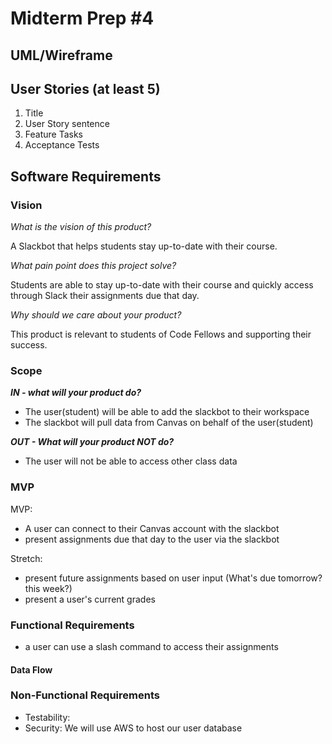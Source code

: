 # Midterm Prep #4

## UML/Wireframe

## User Stories (at least 5)

1. Title
2. User Story sentence
3. Feature Tasks
4. Acceptance Tests

## Software Requirements

### Vision

*What is the vision of this product?*

A Slackbot that helps students stay up-to-date with their course.

*What pain point does this project solve?*

Students are able to stay up-to-date with their course and quickly access through Slack their assignments due that day.

*Why should we care about your product?*

This product is relevant to students of Code Fellows and supporting their success.

### Scope

***IN - what will your product do?***

- The user(student) will be able to add the slackbot to their workspace
- The slackbot will pull data from Canvas on behalf of the user(student)

***OUT - What will your product NOT do?***

- The user will not be able to access other class data

### MVP

MVP:

- A user can connect to their Canvas account with the slackbot
- present assignments due that day to the user via the slackbot

Stretch:

- present future assignments based on user input (What's due tomorrow? this week?)
- present a user's current grades

### Functional Requirements

- a user can use a slash command to access their assignments

#### Data Flow

### Non-Functional Requirements

- Testability: 
- Security: We will use AWS to host our user database
